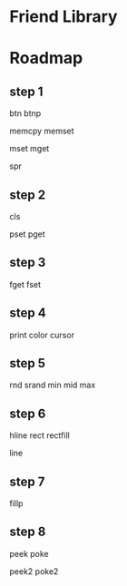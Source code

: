 # Friend Library

# Roadmap

## step 1

btn
btnp

memcpy
memset

mset
mget

spr


## step 2
cls

pset
pget


## step 3
fget
fset


## step 4
print
color
cursor


## step 5
rnd
srand
min
mid
max

## step 6
hline
rect
rectfill

line

## step 7
fillp

## step 8
peek
poke

peek2
poke2

